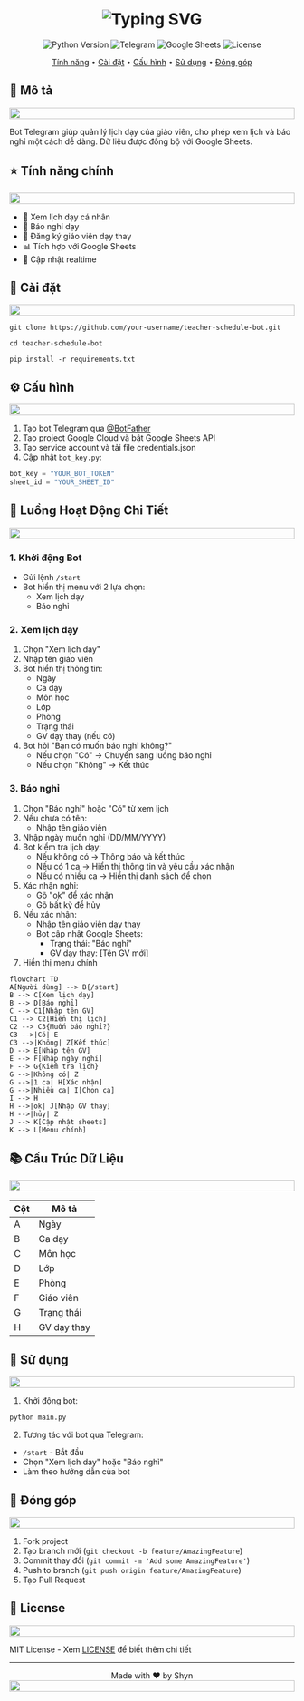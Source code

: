 <div align="center">
  <h1>
    <img src="https://readme-typing-svg.herokuapp.com?font=Fira+Code&weight=500&size=40&pause=1000&color=3498DB&center=true&vCenter=true&random=false&width=500&lines=Telegram+Bot+Qu%E1%BA%A3n+L%C3%BD;L%E1%BB%8Bch+D%E1%BA%A1y+Gi%C3%A1o+Vi%C3%AAn" alt="Typing SVG" />
  </h1>

  <p align="center">
    <img src="https://img.shields.io/badge/Python-3.8+-blue.svg" alt="Python Version">
    <img src="https://img.shields.io/badge/Telegram-Bot-blue.svg" alt="Telegram">
    <img src="https://img.shields.io/badge/Google-Sheets-green.svg" alt="Google Sheets">
    <img src="https://img.shields.io/badge/License-MIT-yellow.svg" alt="License">
  </p>

  <p align="center">
    <a href="#tính-năng-chính">Tính năng</a> •
    <a href="#cài-đặt">Cài đặt</a> •
    <a href="#cấu-hình">Cấu hình</a> •
    <a href="#sử-dụng">Sử dụng</a> •
    <a href="#đóng-góp">Đóng góp</a>
  </p>
</div>

## 📝 Mô tả

<div align="center">
  <img src="https://i.imgur.com/dBaSKWF.gif" height="20" width="100%">
</div>

Bot Telegram giúp quản lý lịch dạy của giáo viên, cho phép xem lịch và báo nghỉ một cách dễ dàng. Dữ liệu được đồng bộ với Google Sheets.

## ⭐ Tính năng chính

<div align="center">
  <img src="https://i.imgur.com/dBaSKWF.gif" height="20" width="100%">
</div>

- 📅 Xem lịch dạy cá nhân
- 🔔 Báo nghỉ dạy
- 👥 Đăng ký giáo viên dạy thay
- 📊 Tích hợp với Google Sheets
- 🔄 Cập nhật realtime

## 🔧 Cài đặt

<div align="center">
  <img src="https://i.imgur.com/dBaSKWF.gif" height="20" width="100%">
</div>

```
git clone https://github.com/your-username/teacher-schedule-bot.git

cd teacher-schedule-bot

pip install -r requirements.txt
```

## ⚙️ Cấu hình

<div align="center">
  <img src="https://i.imgur.com/dBaSKWF.gif" height="20" width="100%">
</div>

1. Tạo bot Telegram qua [@BotFather](https://t.me/botfather)
2. Tạo project Google Cloud và bật Google Sheets API
3. Tạo service account và tải file credentials.json
4. Cập nhật `bot_key.py`:
```python
bot_key = "YOUR_BOT_TOKEN"
sheet_id = "YOUR_SHEET_ID"
```

## 🔄 Luồng Hoạt Động Chi Tiết

<div align="center">
  <img src="https://i.imgur.com/dBaSKWF.gif" height="20" width="100%">
</div>

### 1. Khởi động Bot
- Gửi lệnh `/start` 
- Bot hiển thị menu với 2 lựa chọn:
  + Xem lịch dạy
  + Báo nghỉ

### 2. Xem lịch dạy
1. Chọn "Xem lịch dạy"
2. Nhập tên giáo viên
3. Bot hiển thị thông tin:
   - Ngày
   - Ca dạy
   - Môn học
   - Lớp
   - Phòng
   - Trạng thái
   - GV dạy thay (nếu có)
4. Bot hỏi "Bạn có muốn báo nghỉ không?"
   - Nếu chọn "Có" -> Chuyển sang luồng báo nghỉ
   - Nếu chọn "Không" -> Kết thúc

### 3. Báo nghỉ
1. Chọn "Báo nghỉ" hoặc "Có" từ xem lịch
2. Nếu chưa có tên:
   - Nhập tên giáo viên
3. Nhập ngày muốn nghỉ (DD/MM/YYYY)
4. Bot kiểm tra lịch dạy:
   - Nếu không có -> Thông báo và kết thúc
   - Nếu có 1 ca -> Hiển thị thông tin và yêu cầu xác nhận
   - Nếu có nhiều ca -> Hiển thị danh sách để chọn
5. Xác nhận nghỉ:
   - Gõ "ok" để xác nhận
   - Gõ bất kỳ để hủy
6. Nếu xác nhận:
   - Nhập tên giáo viên dạy thay
   - Bot cập nhật Google Sheets:
     + Trạng thái: "Báo nghỉ"
     + GV dạy thay: [Tên GV mới]
7. Hiển thị menu chính

```mermaid
flowchart TD
A[Người dùng] --> B{/start}
B --> C[Xem lịch dạy]
B --> D[Báo nghỉ]
C --> C1[Nhập tên GV]
C1 --> C2[Hiển thị lịch]
C2 --> C3{Muốn báo nghỉ?}
C3 -->|Có| E
C3 -->|Không| Z[Kết thúc]
D --> E[Nhập tên GV]
E --> F[Nhập ngày nghỉ]
F --> G{Kiểm tra lịch}
G -->|Không có| Z
G -->|1 ca| H[Xác nhận]
G -->|Nhiều ca| I[Chọn ca]
I --> H
H -->|ok| J[Nhập GV thay]
H -->|hủy| Z
J --> K[Cập nhật sheets]
K --> L[Menu chính]
```

## 📚 Cấu Trúc Dữ Liệu

<div align="center">
  <img src="https://i.imgur.com/dBaSKWF.gif" height="20" width="100%">
</div>

| Cột | Mô tả |
|-----|--------|
| A | Ngày |
| B | Ca dạy |
| C | Môn học |
| D | Lớp |
| E | Phòng |
| F | Giáo viên |
| G | Trạng thái |
| H | GV dạy thay |

## 🚀 Sử dụng

<div align="center">
  <img src="https://i.imgur.com/dBaSKWF.gif" height="20" width="100%">
</div>

1. Khởi động bot:
```bash
python main.py
```

2. Tương tác với bot qua Telegram:
- `/start` - Bắt đầu
- Chọn "Xem lịch dạy" hoặc "Báo nghỉ"
- Làm theo hướng dẫn của bot

## 🤝 Đóng góp

<div align="center">
  <img src="https://i.imgur.com/dBaSKWF.gif" height="20" width="100%">
</div>

1. Fork project
2. Tạo branch mới (`git checkout -b feature/AmazingFeature`)
3. Commit thay đổi (`git commit -m 'Add some AmazingFeature'`)
4. Push to branch (`git push origin feature/AmazingFeature`)
5. Tạo Pull Request

## 📝 License

<div align="center">
  <img src="https://i.imgur.com/dBaSKWF.gif" height="20" width="100%">
</div>

MIT License - Xem [LICENSE](LICENSE) để biết thêm chi tiết

---
<div align="center">
  Made with ❤️ by Shyn
  <img src="https://i.imgur.com/dBaSKWF.gif" height="20" width="100%">
</div>